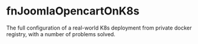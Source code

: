 # fnJoomlaOpencartOnK8s
The full configuration of a real-world K8s deployment from private docker registry, with a number of problems solved.
